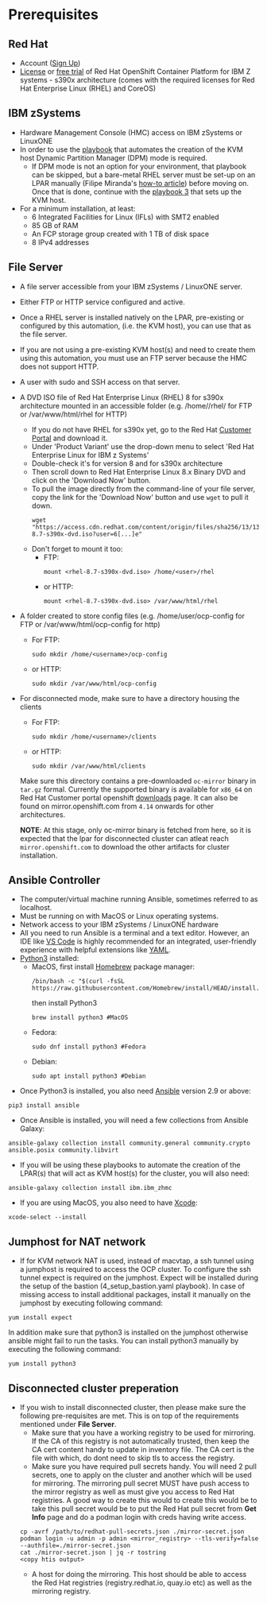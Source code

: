 
# Prerequisites
## Red Hat
* Account ([Sign Up](https://www.redhat.com/wapps/ugc/register.html?_flowId=register-flow&_flowExecutionKey=e1s1))
* [License](https://access.redhat.com/products/red-hat-openshift-container-platform/) or [free trial](https://www.redhat.com/en/technologies/cloud-computing/openshift/try-it) of Red Hat OpenShift Container Platform for IBM Z systems - s390x architecture (comes with the required licenses for Red Hat Enterprise Linux (RHEL) and CoreOS)
## IBM zSystems
* Hardware Management Console (HMC) access on IBM zSystems or LinuxONE
* In order to use the [playbook](https://github.com/IBM/Ansible-OpenShift-Provisioning/blob/main/playbooks/2_create_kvm_host.yaml) that automates the creation of the KVM host Dynamic Partition Manager (DPM) mode is required.
    * If DPM mode is not an option for your environment, that playbook can be skipped, but a bare-metal RHEL server must be set-up on an LPAR manually (Filipe Miranda's [how-to article](https://www.linkedin.com/pulse/demystifying-install-process-red-hat-enterprise-linux-filipe-miranda/)) before moving on. Once that is done, continue with the [playbook 3](https://github.com/IBM/Ansible-OpenShift-Provisioning/blob/main/playbooks/3_setup_kvm_host.yaml) that sets up the KVM host.
* For a minimum installation, at least:
    * 6 Integrated Facilities for Linux (IFLs) with SMT2 enabled
    * 85 GB of RAM
    * An FCP storage group created with 1 TB of disk space
    * 8 IPv4 addresses
## File Server
* A file server accessible from your IBM zSystems / LinuxONE server.
* Either FTP or HTTP service configured and active.
* Once a RHEL server is installed natively on the LPAR, pre-existing or configured by this automation, (i.e. the KVM host), you can use that as the file server. 
* If you are not using a pre-existing KVM host(s) and need to create them using this automation, you must use an FTP server because the HMC does not support HTTP.
* A user with sudo and SSH access on that server.
* A DVD ISO file of Red Hat Enterprise Linux (RHEL) 8 for s390x architecture mounted in an accessible folder (e.g. /home/<user>/rhel/ for FTP or /var/www/html/rhel for HTTP)
    * If you do not have RHEL for s390x yet, go to the Red Hat [Customer Portal](https://access.redhat.com/downloads/content) and download it.
    * Under 'Product Variant' use the drop-down menu to select 'Red Hat Enterprise Linux for IBM z Systems' 
    * Double-check it's for version 8 and for s390x architecture
    * Then scroll down to Red Hat Enterprise Linux 8.x Binary DVD and click on the 'Download Now' button.
    * To pull the image directly from the command-line of your file server, copy the link for the 'Download Now' button and use `wget` to pull it down.
        ```
        wget "https://access.cdn.redhat.com/content/origin/files/sha256/13/13[...]40/rhel-8.7-s390x-dvd.iso?user=6[...]e"
        ```
    * Don't forget to mount it too:
        * FTP:
            ```
            mount <rhel-8.7-s390x-dvd.iso> /home/<user>/rhel
            ```
        * or HTTP:
            ```
            mount <rhel-8.7-s390x-dvd.iso> /var/www/html/rhel
            ```
* A folder created to store config files (e.g. /home/user/ocp-config for FTP or /var/www/html/ocp-config for http)
    * For FTP:
        ```
        sudo mkdir /home/<username>/ocp-config
        ```
    * or HTTP:
        ```
        sudo mkdir /var/www/html/ocp-config
        ```
* For disconnected mode, make sure to have a directory housing the clients
    * For FTP:
      ```
      sudo mkdir /home/<username>/clients
      ```
    * or HTTP:
      ```
      sudo mkdir /var/www/html/clients
      ```
    Make sure this directory contains a pre-downloaded `oc-mirror` binary in `tar.gz` formal. Currently the supported binary is available for `x86_64` on Red Hat Customer portal openshift [downloads](https://console.redhat.com/openshift/downloads) page. It can also be found on mirror.openshift.com from `4.14` onwards for other architectures.

    **NOTE**: At this stage, only oc-mirror binary is fetched from here, so it is expected that the lpar for disconnected cluster can atleat reach `mirror.openshift.com` to download the other artifacts for cluster installation.
## Ansible Controller
* The computer/virtual machine running Ansible, sometimes referred to as localhost.
* Must be running on with MacOS or Linux operating systems.
* Network access to your IBM zSystems / LinuxONE hardware
* All you need to run Ansible is a terminal and a text editor. However, an IDE like [VS Code](https://code.visualstudio.com/download) is highly recommended for an integrated, user-friendly experience with helpful extensions like [YAML](https://marketplace.visualstudio.com/items?itemName=redhat.vscode-yaml).
* [Python3](https://realpython.com/installing-python/) installed:
    * MacOS, first install [Homebrew](https://brew.sh/) package manager:
        ```
        /bin/bash -c "$(curl -fsSL https://raw.githubusercontent.com/Homebrew/install/HEAD/install.sh)"
        ```
        then install Python3
        ```
        brew install python3 #MacOS
        ```
    * Fedora:
        ```
        sudo dnf install python3 #Fedora
        ```
    * Debian:
        ```
        sudo apt install python3 #Debian
        ```
* Once Python3 is installed, you also need [Ansible](https://docs.ansible.com/ansible/latest/installation_guide/intro_installation.html) version 2.9 or above:
```
pip3 install ansible
```
* Once Ansible is installed, you will need a few collections from Ansible Galaxy:
```
ansible-galaxy collection install community.general community.crypto ansible.posix community.libvirt
```
* If you will be using these playbooks to automate the creation of the LPAR(s) that will act as KVM host(s) for the cluster, you will also need:
```
ansible-galaxy collection install ibm.ibm_zhmc 
```
* If you are using MacOS, you also need to have [Xcode](https://apps.apple.com/us/app/xcode/id497799835?mt=12):
```
xcode-select --install
```
## Jumphost for NAT network
* If for KVM network NAT is used, instead of macvtap, a ssh tunnel using a jumphost is required to access the OCP cluster. To configure the ssh tunnel expect is required on the jumphost. Expect will be installed during the setup of the bastion (4_setup_bastion.yaml playbook). In case of missing access to install additional packages, install it manually on the jumphost by executing following command:
```
yum install expect 
```
In addition make sure that python3 is installed on the jumphost otherwise ansible might fail to run the tasks. You can install python3 manually by executing the following command:
```
yum install python3 
```
## Disconnected cluster preperation
* If you wish to install disconnected cluster, then please make sure the following pre-requisites are met. This is on top of the requirements mentioned under **File Server**.
    * Make sure that you have a working registry to be used for mirroring. If the CA of this registry is not automatically trusted, then keep the CA cert content handy to update in inventory file. The CA cert is the file with which, do dont need to skip tls to access the registry.
    * Make sure you have required pull secrets handy. You will need 2 pull secrets, one to apply on the cluster and another which will be used for mirroring. The mirroring  pull secret MUST have push access to the mirror registry as well as must give you access to Red Hat registries. A good way to create this would to create this would be to take this pull secret would be to put the Red Hat pull secret from **Get Info** page and do a podman login with creds having write access.
    ```
    cp -avrf /path/to/redhat-pull-secrets.json ./mirror-secret.json
    podman login -u admin -p admin <mirror_registry> --tls-verify=false --authfile=./mirror-secret.json
    cat ./mirror-secret.json | jq -r tostring
    <copy htis output>
    ```
    * A host for doing the mirroring. This host should be able to access the Red Hat registries (registry.redhat.io, quay.io etc) as well as the mirroring registry.
